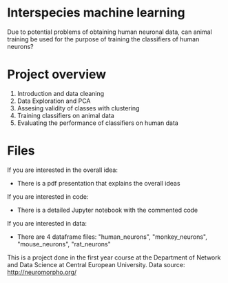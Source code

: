 # Interspecies machine learning
Due to potential problems of obtaining human neuronal data, can animal training be used for the purpose of training the classifiers of human neurons?

# Project overview
1. Introduction and data cleaning
2. Data Exploration and PCA
3. Assesing validity of classes with clustering 
4. Training classifiers on animal data
5. Evaluating the performance of classifiers on human data
# Files
If you are interested in the overall idea:
- There is a pdf presentation that explains the overall ideas

If you are interested in code:
- There is a detailed Jupyter notebook with the commented code

If you are interested in data:
- There are 4 dataframe files: "human_neurons", "monkey_neurons", "mouse_neurons", "rat_neurons" 


This is a project done in the first year course at the Department of Network and Data Science at Central European University.
Data source: http://neuromorpho.org/
